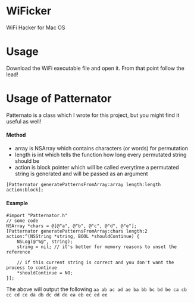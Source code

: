 # WiFicker
WiFi Hacker for Mac OS

# Usage
Download the WiFi executable file and open it. From that point follow the lead!

# Usage of Patternator
Patternato is a class which I wrote for this project, but you might find it useful as well!

#### Method
-  array is NSArray which contains characters (or words) for permutation
-  length is int which tells the function how long every permutated string should be
-  action is block pointer which will be called everytime a permutated string is generated and will be passed as an argument
```objc
[Patternator generatePatternsFromArray:array length:length action:block];
```
#### Example
```objc
#import "Patternator.h"
// some code
NSArray *chars = @[@"a", @"b", @"c", @"d", @"e"];
[Patternator generatePatternsFromArray:chars length:2 action:^(NSString *string, BOOL *shouldContinue) {
    NSLog(@"%@", string);
    string = nil; // it's better for memory reasons to unset the reference

    // if this current string is correct and you don't want the process to continue
    *shouldContinue = NO;
}];
```

The above will output the following
``
aa
ab
ac
ad
ae
ba
bb
bc
bd
be
ca
cb
cc
cd
ce
da
db
dc
dd
de
ea
eb
ec
ed
ee
``